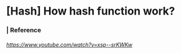 # [Hash] How hash function work?



### | Reference

###### https://www.youtube.com/watch?v=xsp--srKWKw